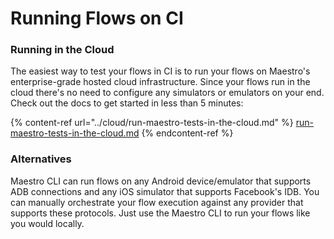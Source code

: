 # Running Flows on CI

### Running in the Cloud

The easiest way to test your flows in CI is to run your flows on Maestro's enterprise-grade hosted cloud infrastructure. Since your flows run in the cloud there's no need to configure any simulators or emulators on your end. Check out the docs to get started in less than 5 minutes:

{% content-ref url="../cloud/run-maestro-tests-in-the-cloud.md" %}
[run-maestro-tests-in-the-cloud.md](../cloud/run-maestro-tests-in-the-cloud.md)
{% endcontent-ref %}

### Alternatives

Maestro CLI can run flows on any Android device/emulator that supports ADB connections and any iOS simulator that supports Facebook's IDB. You can manually orchestrate your flow execution against any provider that supports these protocols. Just use the Maestro CLI to run your flows like you would locally.
